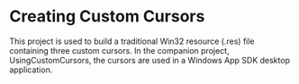 # Creating Custom Cursors

This project is used to build a traditional Win32 resource (.res) file containing three custom cursors. In the companion project, UsingCustomCursors, the cursors are used in a Windows App SDK desktop application.
